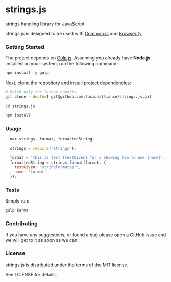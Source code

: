 # strings.js

strings handling library for JavaScript

strings.js is designed to be used with [Common.js](http://www.commonjs.org/) and [Browserify](http://browserify.org/)

### Getting Started

The project depends on [Gulp.js](http://gulpjs.com). Assuming
you already have **Node.js** installed on your system, run the following command:

```bash
npm install -g gulp
```

Next, clone the repository and install project dependencies:
```bash
# Fetch only the latest commits.
git clone --depth=1 git@github.com:fusionalliance/strings.js.git

cd strings.js

npm install
```
### Usage

```javascript
  var strings, format, formattedString;

  strings = require('strings');

  format = 'this is test {testGiven} for a showing how to use {name}';
  formattedString = strings.format(format, {
    testGiven: 'stringFormatter',
    name: 'format'
  });
```

### Tests

Simply run:

```bash
gulp karma
```

### Contributing

If you have any suggestions, or found a bug please open a GitHub issue and we will
get to it as soon as we can.

### License

strings.js is distributed under the terms of the MIT license.

See LICENSE for details.
